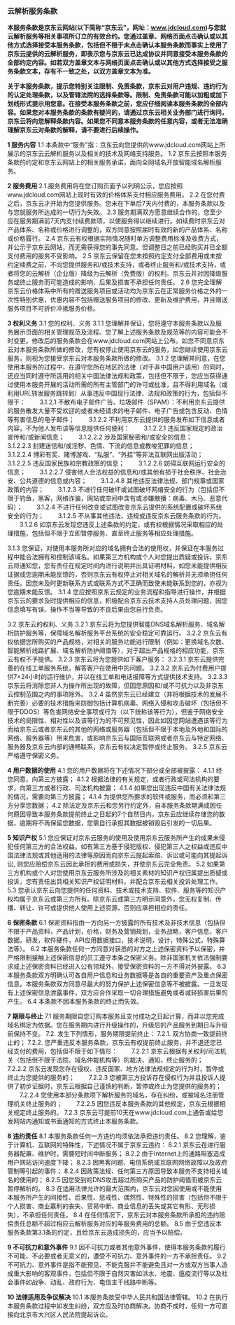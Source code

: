 ### 云解析服务条款

**本服务条款是京东云网站(以下简称“京东云”，网址：www.jdcloud.com)与您就云解析服务等相关事项所订立的有效合约。您通过盖章、网络页面点击确认或以其他方式选择接受本服务条款，包括但不限于未点击确认本服务条款而事实上使用了京东云提供的云解析服务，即表示您与京东云已达成协议并同意接受本服务条款的全部约定内容。如若双方盖章文本与网络页面点击确认或以其他方式选择接受之服务条款文本，存有不一致之处，以双方盖章文本为准。**

**关于本服务条款，提示您特别关注限制、免责条款，京东云对用户违规、违约行为的认定处理条款，以及管辖法院的选择条款等。限制、免责条款可能以加粗或加下划线形式提示用您意。在接受本服务条款之前，您应仔细阅读本服务条款的全部内容。如果您对本服务条款的条款有疑问的，请通过京东云相关业务部门进行询问，京东云将向您解释条款内容。如果您不同意本服务条款的任意内容，或者无法准确理解京东云对条款的解释，请不要进行后续操作。**

**1 服务内容**
1.1 本条款中“服务”指：京东云向您提供的www.jdcloud.com网站上所展示的京东云云解析服务以及相关的技术及网络支持服务。
1.2 京东云按照本服务条款的约定和京东云网站上的相关服务承诺，面向全网域名开放智能域名解析服务。

**2 服务费用**
2.1.服务费用将在您订购页面予以列明公示，您应按照www.jdcloud.com网站上现时有效的价格体系支付相应服务费用。
2.2 在您付费之后，京东云才开始为您提供服务。您未在下单后7天内付费的，本服务条款以及与您就服务所达成的一切行为失效。
2.3 服务期满双方愿意继续合作的，您至少应在服务期满前7天内支付续费款项，以使服务得以继续进行。如续费时京东云对产品体系、名称或价格进行调整的，双方同意按照届时有效的新的产品体系、名称或价格履行。
2.4 京东云有权根据实际情况随时单方调整费用标准及收费方式，并公示于京东云网站，而无需获得您的事先同意。但调整日之前已经购买并已全额支付费用的服务不受影响。
2.5 京东云保留在您未按照约定支付全部费用或未按约定续费之前，不向您提供服务和/或技术支持，或者终止服务和/或技术支持，或者将您的云解析（企业版）降级为云解析（免费版）的权利。京东云并对因降级服务或终止服务而可能造成的影响、后果及损害不承担任何责任。
2.6 您完全理解京东云价格体系中所有的赠送服务项目或活动均为京东云在正常服务价格之外的一次性特别优惠，优惠内容不包括赠送服务项目的修改、更新及维护费用，并且赠送服务项目不可折价冲抵服务价格。

**3 权利义务**
3.1 您的权利、义务
3.1.1 您理解并保证，您将遵守本服务条款以及服务展示页面的相关管理规范及流程。您了解上述服务条款及规范等的内容可能会不时变更。修改后的服务条款会在www.jdcloud.com网站上公布。如您不同意京东云对本服务条款所做的修改，您有权停止使用京东云的服务，如您继续使用京东云服务，则视为您接受京东云对本服务条款所做的修改。
3.1.2 您理解并同意，在您使用本服务的过程中，在遵守您所在地区的法律（对于非中国用户适用）的同时，还应当同时遵守所适用的相关中国法律法规和政策，包括但不限于，您应当获得通过使用本服务开展的活动所需的所有主管部门的许可或批准，且不得利用域名（或利用URL转发服务跳转到）从事违反中国现行法律、法规和政策的行为，包括但不限于：
  3.1.2.1 不散布电子邮件广告、垃圾邮件（SPAM）：不利用京东云提供的服务散发大量不受欢迎的或者未经请求的电子邮件、电子广告或包含反动、色情等有害信息的电子邮件；
  3.1.2.2 不利用京东云提供的服务发布如下信息或者内容，不为他人发布该等信息提供任何便利：
  3.1.2.2.1 违反国家规定的政治宣传和/或新闻信息；
  3.1.2.2.2 涉及国家秘密和/或安全的信息；
  3.1.2.2.3 封建迷信和/或淫秽、色情、下流的信息或教唆犯罪的信息；
  3.1.2.2.4 博彩有奖、赌博游戏、“私服”、“外挂”等非法互联网出版活动；
  3.1.2.2.5 违反国家民族和宗教政策的信息；
  3.1.2.2.6 妨碍互联网运行安全的信息；
  3.1.2.2.7 侵害他人合法权益的信息和/或其他有损于社会秩序、社会治安、公共道德的信息或内容；
  3.1.2.4.8 其他违反法律法规、部门规章或国家政策的内容；
  3.1.2.3 不进行任何破坏或试图破坏网络安全的行为（包括但不限于钓鱼，黑客，网络诈骗，网站或空间中含有或涉嫌散播：病毒、木马、恶意代码）；
  3.1.2.4 不进行任何改变或试图改变京东云提供的系统配置或破坏系统安全的行为；
  3.1.2.5 不从事其他违法、违规或违反京东云服务条款的行为。
  3.1.2.6 如京东云发现您违反上述条款的约定，或有权根据情况采取相应的处理措施，包括但不限于立即暂停服务、直至终止服务等相应处理措施。

3.1.3 您保证，对使用本服务所对应的域名拥有合法的使用权，并保证在本服务过程中能合法拥有和控制该域名。如果第三方机构或个人对您提出质疑或投诉，京东云将通知您，您有责任在规定时间内进行说明并出具证明材料，如您未能提供相反证据或您逾期未能反馈的，否则京东云有权停止对相关域名的解析并无须承担任何责任。因您未及时更新联系方式或联系方式不正确而致使未能联系到您的，亦视为您逾期未能反馈。
3.1.4 您应按照京东云规定的业务流程和指导进行操作，并根据京东云的要求及时提供相应的信息，积极配合京东云技术支持人员处理问题，因您信息填写有误、操作不当等导致的不良后果由您自行负责。

3.2 京东云的权利、义务
3.2.1 京东云将为您提供智能DNS域名解析服务、域名解析防护服务等，保障域名解析服务平台系统的安全稳定可靠运行。
3.2.2 京东云有权依据您所购买的产品规格，对相关的服务功能进行限制（例如：更换域名次数、智能解析线路扩展、域名解析防护阈值等），对于超出产品规格的相应功能，京东云有权不予提供。
3.2.3 京东云将为您提供如下客户服务：
3.2.3.1 京东云提供完善的在线工单服务系统，解答客户在使用中的问题。
3.2.3.2 京东云为付费用户提供7×24小时的运行维护，并以在线工单和电话报障等方式提供技术支持。
3.2.3.3 京东云将消除您非人为操作所出现的故障，但因您原因和/或不可抗力以及非京东云控制范围之内的事项除外。
3.2.4 虽然京东云已经建立（并将根据技术的发展不断完善）必要的技术措施来防御包括计算机病毒、网络入侵和攻击破坏（包括但不限于DDOS）等危害网络安全事项或行为（以下统称该等行为），但鉴于网络安全技术的局限性、相对性以及该等行为的不可预见性，因此如因您网站遭遇该等行为而给京东云或者京东云的其他的网络或服务器（包括但不限于本地及外地和国际的网络、服务器等）带来危害，或影响京东云与国际互联网或者京东云与特定网络、服务器及京东云内部的通畅联系，京东云有权决定暂停或终止服务。
3.2.5 京东云严格遵守保密义务。

**4 用户数据的使用**
4.1 您的用户数据将在下述情况下部分或全部被披露：
4.1.1 经您同意，向第三方披露；
4.1.2 根据法律的有关规定，或者行政或司法机构的要求，向第三方或者行政、司法机构披露；
4.1.4 如果您出现违反中国有关法律法规的情况，需要向第三方披露；
4.1.4 为提供您所要求的软件或服务，而必须和第三方分享您数据；
4.2 除法定及京东云和您另行约定外，自本服务条款期满或因任何原因导致本服务条款提前终止之日起的7个自然日内，京东云应继续存储您的数据，逾期将不再保留您数据，您需自行承担其数据被销毁后引发的一切后果。

**5 知识产权**
5.1 您应保证对京东云服务的使用及使用京东云服务所产生的成果未侵犯任何第三方的合法权益。如有第三方基于侵犯版权、侵犯第三人之权益或违反中国法律法规或其他适用的法律等原因而向京东云提起索赔、诉讼或可能向其提起诉讼, 则您应赔偿京东云因此承担的费用或损失，并使京东云完全免责。
5.2 如果第三方机构或个人对您使用京东云服务所涉及的相关素材的知识产权归属提出质疑或投诉，您有责任出具相关知识产权证明材料，并配合京东云相关投诉处理工作。
5.3 您承认京东云向您提供的任何资料、技术或技术支持、软件、服务等的知识产权均属于京东云或第三方所有。除京东云或第三方明示同意外，您无权复制、传播、转让、许可或提供他人使用上述资源，否则应承担相应的责任。

**6 保密条款**
6.1 保密资料指由一方向另一方披露的所有技术及非技术信息（包括但不限于产品资料，产品计划，价格，财务及营销规划，业务战略，客户信息，客户数据，研发，软件硬件，API应用数据接口，技术说明，设计，特殊公式，特殊算法等）。
6.2 本服务条款任何一方同意对获悉的对方之上述保密资料予以保密，并严格限制接触上述保密信息的员工遵守本条之保密义务。除非国家机关依法强制要求或上述保密资料已经进入公有领域外，接受保密资料的一方不得对外披露。
6.3 本服务条款双方明确认可各自用户信息和业务数据等是各自的重要资产及重点保密信息。本服务条款双方同意尽最大的努力保护上述保密信息等不被披露。一旦发现有上述保密信息泄露事件，双方应合作采取一切合理措施避免或者减轻损害后果的产生。
6.4 本条款不因本服务条款的终止而失效。

**7 期限与终止**
7.1 服务期限自您订购本服务且支付成功之日起计算，而非以您完成域名绑定为依据。您在服务期内进行升级操作的，升级后的产品服务到期日与升级前保持不变。
7.2. 发生下列情形，服务期限提前终止：
7.2.1. 双方协商一致提前终止的；
7.2.2. 您严重违反本服务条款，京东云有权提前终止服务，并不退还您已经支付的费用，包括但不限于如下情形：
  7.2.2.1 京东云根据有关权利/司法机关（包括但不限于法院、域名仲裁机构等）的裁决、通知，终止服务的；
  7.2.2.2 京东云发现您存在侵权、违反国家、地方法律法规规定的行为时，暂停或终止为您提供的服务的；
  7.2.2.3 您被第三方投诉存在侵权行为并且投诉人提供了初步证据时，京东云根据自己谨慎的判断，暂停或终止为您提供的服务的；
  7.2.2.4 您使用本部分条款项下解析服务的域名，存在纠纷，或被域名注册管理机关终止服务的；
  7.2.2.5 因您违反本服务条款的其他规定，京东云根据相关规定终止服务的。
7.2.3 京东云可提前10天在www.jdcloud.com上通告或给您发网站内通知或书面通知的方式终止本服务条款。

**8 违约责任**
8.1 本服务条款任何一方违约均须依法承担违约责任。
8.2 您理解，鉴于计算机、互联网的特殊性，下述情况不属于京东云违约：
8.2.1 京东云在进行服务器配置、维护时，需要短时间中断服务；
8.2.2 由于Internet上的通路阻塞造成用户网站访问速度下降；
8.2.3 因黑客问题、电信系统或互联网网络故障以及政府管制等引起的事件；
8.2.4 因政策法规、任何第三方原因导致本服务不支持相关域名的使用的；
8.2.5 因您受到的DNS攻击超过所购买产品的防护阈值而被京东云暂停解析的。
8.3 在适用法律允许的最大范围内，京东云对您因使用或不能使用本服务所产生的间接性、后果性、惩戒性、偶然性、特殊性的损害（包括但不限于个人损害、商业赢利的丧失、贸易中断、商业信息的丢失或其它有形、无形损失），不承担任何责任。
8.4 在任何情况下，京东云对本服务条款所承担的违约赔偿责任总额不超过相应云解析服务对应的年服务费用的总额。
8.5 由于您违反本服务条款第3.1条的约定，且给京东云造成损失的，应当予以赔偿。

**9 不可抗力和意外事件**
9.1 因不可抗力或者其他意外事件，使得本服务条款的履行不可能、不必要或者无意义的，遭受不可抗力、意外事件的一方不承担责任。
9.2 不可抗力、意外事件是指不能预见、不能克服并不能避免且对一方或双方当事人造成重大影响的客观事件，包括但不限于自然灾害如洪水、地震、瘟疫流行等以及社会事件如战争、动乱、政府行为、电信主干线路中断等。

**10 法律适用及争议解决**
10.1 本服务条款受中华人民共和国法律管辖。
10.2 在执行本服务条款过程中如发生纠纷，双方应及时协商解决。协商不成时，任何一方可直接向北京市大兴区人民法院提起诉讼。

